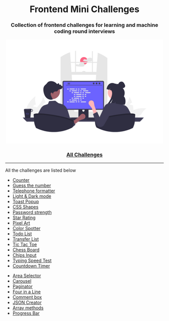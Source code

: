 <div align="center">
  <h1>Frontend Mini Challenges</h1>
  <h3>Collection of frontend challenges for learning and machine coding round interviews</h3>
  <a href="https://sadanandpai.github.io/frontend-mini-challenges/"><img src="cover.png" alt="web programming" width="500px" /></a>
</div>

<div align="center">
  <h3><a href="https://sadanandpai.github.io/frontend-mini-challenges/">All Challenges</a></h3>
</div>

---

All the challenges are listed below

- [Counter](https://sadanandpai.github.io/frontend-mini-challenges/mc/counter/)
- [Guess the number](https://sadanandpai.github.io/frontend-mini-challenges/mc/guess-the-number/)
- [Telephone formatter](https://sadanandpai.github.io/frontend-mini-challenges/mc/telephone-formatter/)
- [Light & Dark mode](https://sadanandpai.github.io/frontend-mini-challenges/mc/theme/)
- [Toast Popup](https://sadanandpai.github.io/frontend-mini-challenges/mc/toast-popup/)
- [CSS Shapes](https://sadanandpai.github.io/frontend-mini-challenges/mc/css-shapes/)
- [Password strength](https://sadanandpai.github.io/frontend-mini-challenges/mc/password-strength/)
- [Star Rating](https://sadanandpai.github.io/frontend-mini-challenges/mc/star-rating/)
- [Pixel Art](https://sadanandpai.github.io/frontend-mini-challenges/mc/pixel-art/)
- [Color Spotter](https://sadanandpai.github.io/frontend-mini-challenges/mc/color-spotter/)
- [Todo List](https://sadanandpai.github.io/frontend-mini-challenges/mc/todo-list/)
- [Transfer List](https://sadanandpai.github.io/frontend-mini-challenges/mc/transfer-list/)
- [Tic Tac Toe](https://sadanandpai.github.io/frontend-mini-challenges/mc/tic-tac-toe/)
- [Chess Board](https://sadanandpai.github.io/frontend-mini-challenges/mc/chess-board/)
- [Chips Input](https://sadanandpai.github.io/frontend-mini-challenges/mc/chips-input/)
- [Typing Speed Test](https://sadanandpai.github.io/frontend-mini-challenges/mc/typing-speed-test/)
- [Countdown Timer](https://sadanandpai.github.io/frontend-mini-challenges/mc/timer/)
<!-- - [OTP Entry](https://sadanandpai.github.io/frontend-mini-challenges/mc/otp-entry/) -->
- [Area Selector](https://sadanandpai.github.io/frontend-mini-challenges/mc/area-selector/)
- [Carousel](https://sadanandpai.github.io/frontend-mini-challenges/mc/carousel/)
- [Paginator](https://sadanandpai.github.io/frontend-mini-challenges/mc/paginator/)
- [Four in a Line](https://sadanandpai.github.io/frontend-mini-challenges/mc/four-in-a-line/)
- [Comment box](https://sadanandpai.github.io/frontend-mini-challenges/mc/comment-box/)
- [JSON Creator](https://sadanandpai.github.io/frontend-mini-challenges/mc/json-creator/)
- [Array methods](https://sadanandpai.github.io/frontend-mini-challenges/mc/array-methods/)
- [Progress Bar](https://sadanandpai.github.io/frontend-mini-challenges/mc/progress-bar/)
